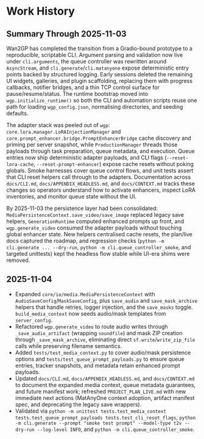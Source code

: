 # Work History

## Summary Through 2025-11-03
Wan2GP has completed the transition from a Gradio-bound prototype to a reproducible, scriptable CLI. Argument parsing and validation now live under `cli.arguments`, the queue controller was rewritten around `AsyncStream`, and `cli.generate`/`cli.matanyone` expose deterministic entry points backed by structured logging. Early sessions deleted the remaining UI widgets, galleries, and plugin scaffolding, replacing them with progress callbacks, notifier bridges, and a thin TCP control surface for pause/resume/status. The runtime bootstrap moved into `wgp.initialize_runtime()` so both the CLI and automation scripts reuse one path for loading `wgp_config.json`, normalising directories, and seeding defaults.

The adapter stack was peeled out of `wgp`: `core.lora.manager.LoRAInjectionManager` and `core.prompt_enhancer.bridge.PromptEnhancerBridge` cache discovery and priming per server snapshot, while `ProductionManager` threads those payloads through task preparation, queue metadata, and execution. Queue entries now ship deterministic adapter payloads, and CLI flags (`--reset-lora-cache`, `--reset-prompt-enhancer`) expose cache resets without poking globals. Smoke harnesses cover queue control flows, and unit tests assert that CLI reset helpers call through to the adapters. Documentation across `docs/CLI.md`, `docs/APPENDIX_HEADLESS.md`, and `docs/CONTEXT.md` tracks these changes so operators understand how to activate enhancers, inspect LoRA inventories, and monitor queue state without the UI.

By 2025-11-03 the persistence layer had been consolidated: `MediaPersistenceContext.save_video/save_image` replaced legacy save helpers, `GenerationRuntime` computed enhanced prompts up front, and `wgp.generate_video` consumed the adapter payloads without touching global enhancer state. New helpers centralised cache resets, the plan/live docs captured the roadmap, and regression checks (`python -m cli.generate ... --dry-run`, `python -m cli.queue_controller_smoke`, and targeted unittests) kept the headless flow stable while UI-era shims were removed.

## 2025-11-04
- Expanded `core/io/media.MediaPersistenceContext` with `AudioSaveConfig`/`MaskSaveConfig`, plus `save_audio` and `save_mask_archive` helpers that handle retries, logger injection, and the `save_masks` toggle. `build_media_context` now seeds audio/mask templates from `server_config`.
- Refactored `wgp.generate_video` to route audio writes through `_save_audio_artifact` (wrapping `soundfile`) and mask ZIP creation through `_save_mask_archive`, eliminating direct `sf.write`/`write_zip_file` calls while preserving filename semantics.
- Added `tests/test_media_context.py` to cover audio/mask persistence options and `tests/test_queue_prompt_payloads.py` to ensure queue entries, tracker snapshots, and metadata retain enhanced prompt payloads.
- Updated `docs/CLI.md`, `docs/APPENDIX_HEADLESS.md`, and `docs/CONTEXT.md` to document the expanded media context, queue metadata guarantees, and future manifest work; refreshed `PROJECT_PLAN_LIVE.md` with new immediate next actions (MatAnyOne context adoption, artifact manifest spec, and deprecating the legacy save wrappers).
- Validated via `python -m unittest tests.test_media_context tests.test_queue_prompt_payloads tests.test_cli_reset_flags`, `python -m cli.generate --prompt "smoke test prompt" --model-type t2v --dry-run --log-level INFO`, and `python -m cli.queue_controller_smoke`.

